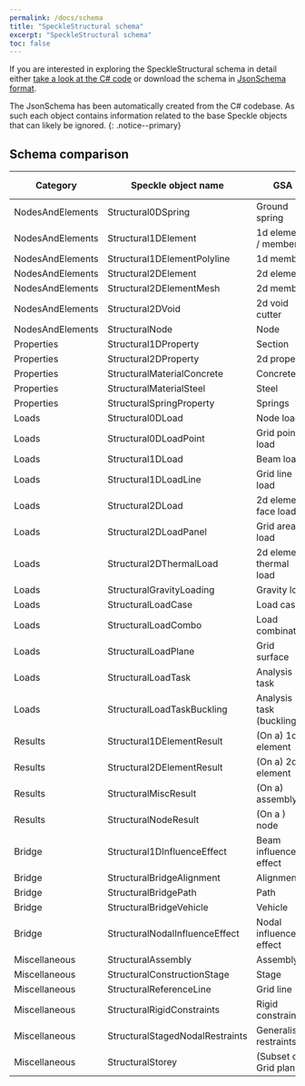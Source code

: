 ```yaml
---
permalink: /docs/schema
title: "SpeckleStructural schema"
excerpt: "SpeckleStructural schema"
toc: false
---
```


If you are interested in exploring the SpeckleStructural schema in detail either [take a look at the C# code](https://github.com/arup-group/SpeckleStructural/tree/master/SpeckleStructuralClasses) or download the schema in [JsonSchema format]({{site.baseurl}}/assets/schema/SpeckleStructuralJsonSchema.zip).

The JsonSchema has been automatically created from the C# codebase. As such each object contains information related to the base Speckle objects that can likely be ignored.
{: .notice--primary}

## Schema comparison

| Category         | Speckle object name             | GSA                      | GSA 10 COM keyword |
|------------------|---------------------------------|--------------------------|--------------------|
| NodesAndElements | Structural0DSpring              | Ground spring            | EL                 |
| NodesAndElements | Structural1DElement             | 1d element / member      | EL / MEMB          |
| NodesAndElements | Structural1DElementPolyline     | 1d member                | MEMB               |
| NodesAndElements | Structural2DElement             | 2d element               | EL / MEMB          |
| NodesAndElements | Structural2DElementMesh         | 2d member                | MEMB               |
| NodesAndElements | Structural2DVoid                | 2d void cutter           | MEMB               |
| NodesAndElements | StructuralNode                  | Node                     | NODE               |
| Properties       | Structural1DProperty            | Section                  | PROP_SEC           |
| Properties       | Structural2DProperty            | 2d property              | PROP_2D            |
| Properties       | StructuralMaterialConcrete      | Concrete                 | MAT_CONCRETE       |
| Properties       | StructuralMaterialSteel         | Steel                    | MAT_STEEL          |
| Properties       | StructuralSpringProperty        | Springs                  | PROP_SPR           |
| Loads            | Structural0DLoad                | Node load                | LOAD_NODE          |
| Loads            | Structural0DLoadPoint           | Grid point load          | LOAD_GRID_POINT    |
| Loads            | Structural1DLoad                | Beam load                | LOAD_BEAM          |
| Loads            | Structural1DLoadLine            | Grid line load           | LOAD_GRID_LINE     |
| Loads            | Structural2DLoad                | 2d element face load     | LOAD_2D_FACE       |
| Loads            | Structural2DLoadPanel           | Grid area load           | LOAD_GRID_AREA     |
| Loads            | Structural2DThermalLoad         | 2d element thermal load  | LOAD_2D_THERMAL    |
| Loads            | StructuralGravityLoading        | Gravity load             | LOAD_GRAVITY       |
| Loads            | StructuralLoadCase              | Load case                | LOAD_TITLE         |
| Loads            | StructuralLoadCombo             | Load combination         | COMBINATION        |
| Loads            | StructuralLoadPlane             | Grid surface             | GRID_SURFACE       |
| Loads            | StructuralLoadTask              | Analysis task            | ANAL               |
| Loads            | StructuralLoadTaskBuckling      | Analysis task (buckling) | ANAL               |
| Results          | Structural1DElementResult       | (On a) 1d element        | (EL)               |
| Results          | Structural2DElementResult       | (On a) 2d element        | (EL)               |
| Results          | StructuralMiscResult            | (On a) assembly          | (ASSEMBLY)         |
| Results          | StructuralNodeResult            | (On a ) node             | (NODE)             |
| Bridge           | Structural1DInfluenceEffect     | Beam influence effect    | INF_BEAM           |
| Bridge           | StructuralBridgeAlignment       | Alignment                | ALIGN              |
| Bridge           | StructuralBridgePath            | Path                     | PATH               |
| Bridge           | StructuralBridgeVehicle         | Vehicle                  | USER_VEHICLE       |
| Bridge           | StructuralNodalInfluenceEffect  | Nodal influence effect   | INF_NODE           |
| Miscellaneous    | StructuralAssembly              | Assembly                 | ASSEMBLY           |
| Miscellaneous    | StructuralConstructionStage     | Stage                    | ANAL_STAGE         |
| Miscellaneous    | StructuralReferenceLine         | Grid line                | GRID_LINE          |
| Miscellaneous    | StructuralRigidConstraints      | Rigid constraint         | RIGID              |
| Miscellaneous    | StructuralStagedNodalRestraints | Generalised restraints   | GEN_REST           |
| Miscellaneous    | StructuralStorey                | (Subset of) Grid planes  | GRID_PLANE         |